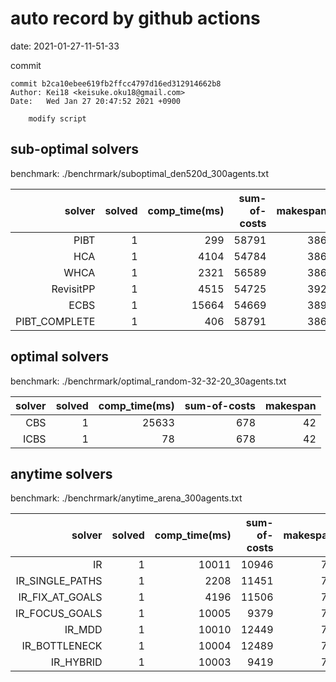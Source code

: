 auto record by github actions
===
date: 2021-01-27-11-51-33

commit
```
commit b2ca10ebee619fb2ffcc4797d16ed312914662b8
Author: Kei18 <keisuke.oku18@gmail.com>
Date:   Wed Jan 27 20:47:52 2021 +0900

    modify script

```

## sub-optimal solvers
benchmark: ./benchrmark/suboptimal_den520d_300agents.txt

|solver | solved | comp_time(ms) | sum-of-costs | makespan |
| ---: | ---: | ---: | ---: | ---: |
| PIBT | 1 | 299 | 58791 | 386 |
| HCA | 1 | 4104 | 54784 | 386 |
| WHCA | 1 | 2321 | 56589 | 386 |
| RevisitPP | 1 | 4515 | 54725 | 392 |
| ECBS | 1 | 15664 | 54669 | 389 |
| PIBT_COMPLETE | 1 | 406 | 58791 | 386 |

## optimal solvers
benchmark: ./benchrmark/optimal_random-32-32-20_30agents.txt

|solver | solved | comp_time(ms) | sum-of-costs | makespan |
| ---: | ---: | ---: | ---: | ---: |
| CBS | 1 | 25633 | 678 | 42 |
| ICBS | 1 | 78 | 678 | 42 |

## anytime solvers
benchmark: ./benchrmark/anytime_arena_300agents.txt

|solver | solved | comp_time(ms) | sum-of-costs | makespan |
| ---: | ---: | ---: | ---: | ---: |
| IR | 1 | 10011 | 10946 | 79 |
| IR_SINGLE_PATHS | 1 | 2208 | 11451 | 79 |
| IR_FIX_AT_GOALS | 1 | 4196 | 11506 | 79 |
| IR_FOCUS_GOALS | 1 | 10005 | 9379 | 79 |
| IR_MDD | 1 | 10010 | 12449 | 79 |
| IR_BOTTLENECK | 1 | 10004 | 12489 | 79 |
| IR_HYBRID | 1 | 10003 | 9419 | 79 |
